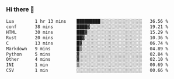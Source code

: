 ### Hi there 👋
<!--START_SECTION:waka-->

```txt
Lua        1 hr 13 mins    █████████░░░░░░░░░░░░░░░░   36.56 %
conf       38 mins         ████▓░░░░░░░░░░░░░░░░░░░░   19.21 %
HTML       30 mins         ███▓░░░░░░░░░░░░░░░░░░░░░   15.29 %
Rust       20 mins         ██▓░░░░░░░░░░░░░░░░░░░░░░   10.36 %
C          13 mins         █▓░░░░░░░░░░░░░░░░░░░░░░░   06.74 %
Markdown   9 mins          █▒░░░░░░░░░░░░░░░░░░░░░░░   04.89 %
Python     5 mins          ▓░░░░░░░░░░░░░░░░░░░░░░░░   02.84 %
Other      4 mins          ▓░░░░░░░░░░░░░░░░░░░░░░░░   02.10 %
INI        1 min           ▒░░░░░░░░░░░░░░░░░░░░░░░░   00.69 %
CSV        1 min           ░░░░░░░░░░░░░░░░░░░░░░░░░   00.66 %
```

<!--END_SECTION:waka-->

<!--
**YoganshSharma/YoganshSharma** is a ✨ _special_ ✨ repository because its `README.md` (this file) appears on your GitHub profile.

Here are some ideas to get you started:

- 🔭 I’m currently working on ...
- 🌱 I’m currently learning ...
- 👯 I’m looking to collaborate on ...
- 🤔 I’m looking for help with ...
- 💬 Ask me about ...
- 📫 How to reach me: ...
- 😄 Pronouns: ...
- ⚡ Fun fact: ...
-->
